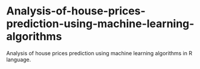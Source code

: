 # Analysis-of-house-prices-prediction-using-machine-learning-algorithms
Analysis of house prices prediction using machine learning algorithms in R language.
